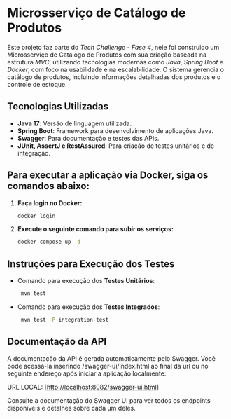 #  Microsserviço de Catálogo de Produtos

Este projeto faz parte do *Tech Challenge - Fase 4*, nele foi construido um Microsserviço de Catálogo de Produtos com sua criação baseada na estrutura *MVC*, utilizando tecnologias modernas como *Java*, *Spring Boot* e *Docker*, com foco na usabilidade e na escalabilidade. O sistema gerencia o catálogo de produtos, incluindo informações detalhadas dos produtos e o controle de estoque.

## Tecnologias Utilizadas

- **Java 17**: Versão de linguagem utilizada.
- **Spring Boot**: Framework para desenvolvimento de aplicações Java.
- **Swagger**: Para documentação e testes das APIs.
- **JUnit, AssertJ e RestAssured**: Para criação de testes unitários e de integração.

## Para executar a aplicação via Docker, siga os comandos abaixo:

1. **Faça login no Docker:**
   ```bash
   docker login
    ```
2. **Execute o seguinte comando para subir os serviços:**
     ```bash
    docker compose up -d
    ```
## Instruções para Execução dos Testes

- Comando para execução dos **Testes Unitários**:
   ```bash
    mvn test
    ```
- Comando para execução dos **Testes Integrados**:
   ```bash
    mvn test -P integration-test
    ```

## Documentação da API

A documentação da API é gerada automaticamente pelo Swagger. Você pode acessá-la inserindo /swagger-ui/index.html ao final da url ou no seguinte endereço após iniciar a aplicação localmente:

URL LOCAL: [[http://localhost:8082/swagger-ui.html](http://localhost:8082/swagger-ui.html)]

Consulte a documentação do Swagger UI para ver todos os endpoints disponíveis e detalhes sobre cada um deles.
